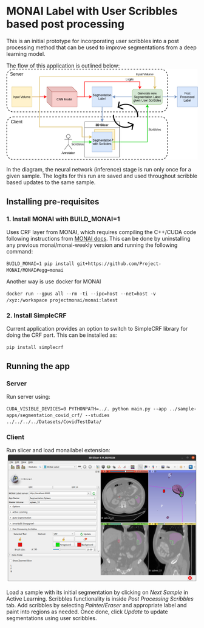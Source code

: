# MONAI Label with User Scribbles based post processing
This is an initial prototype for incorporating user scribbles into a post processing method that can be used to improve segmentations from a deep learning model.

The flow of this application is outlined below:
![monailabel_crf](./docs/monailabel_crf.png)

In the diagram, the neural network (inference) stage is run only once for a given sample. The logits for this run are saved and used throughout scribble based updates to the same sample.

## Installing pre-requisites

### 1. Install MONAI with BUILD_MONAI=1
Uses CRF layer from MONAI, which requires compiling the C++/CUDA code following instructions from [MONAI docs](https://docs.monai.io/en/latest/installation.html#option-1-as-a-part-of-your-system-wide-module). 
This can be done by uninstalling any previous monai/monai-weekly version and running the following command:

`BUILD_MONAI=1 pip install git+https://github.com/Project-MONAI/MONAI#egg=monai`

Another way is use docker for MONAI

`docker run --gpus all --rm -ti --ipc=host --net=host -v /xyz:/workspace projectmonai/monai:latest`


### 2. Install SimpleCRF
Current application provides an option to switch to SimpleCRF library for doing the CRF part. This can be installed as:

`pip install simplecrf`

## Running the app

### Server
Run server using:

`CUDA_VISIBLE_DEVICES=0 PYTHONPATH=../. python main.py --app ../sample-apps/segmentation_covid_crf/ --studies ../../../../Datasets/CovidTestData/`

### Client
Run slicer and load monailabel extension:
![scribble_ui](./docs/scribble_ui.png)

Load a sample with its initial segmentation by clicking on *Next Sample* in Active Learning. Scribbles functionality is inside *Post Processing Scribbles* tab.
Add scribbles by selecting *Painter/Eraser* and appropriate label and paint into regions as needed. Once done, click *Update* to update segmentations using user scribbles. 
